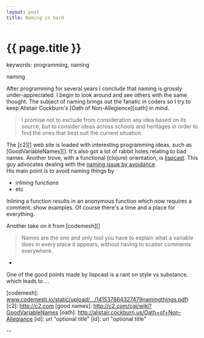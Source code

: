 ```yaml
---
layout: post
title: Naming is hard
---
```


{{ page.title }}
================

keywords:  programming, naming

<p class="meta">naming</p>

After programming for several years I conclude that naming is
grossly under-appreciated.    I begin to look around and see
others with the same thought.   The subject of naming brings out the
fanatic in coders so I try to keep Alistair Cockburn's
[Oath of Non-Allegience][oath] in mind.

> I promise not to exclude from consideration any idea based on its source, but
> to consider ideas across schools and heritages in order to find the ones that
> best suit the current situation.


The [c2][] web site is loaded with interesting programming ideas,
such as [GoodVariableNames][].  It's
also got a lot of rabbit holes relating to bad names.   Another trove, with a
functional (clojure) orientation, is [lispcast][].   This
guy advocates dealing with the 
[naming issue by avoidance][avoid].   
His main point is to avoid naming things by

- inlining functions
- etc


Inlining a function results in an anonymous function which now requires a comment.
show examples.
Of course there's a time and a place for everything.


Another take on it from [codemesh][]
> Names are the one and only tool you have to explain what a variable does
> in every place it appears, without having to scatter comments everywhere.

- 


One of the good points made by lispcast is a rant on style vs substance.
which leads to ...


[something manager]: http://blog.codinghorror.com/i-shall-call-it-somethingmanager/
[lispcast]: http://www.lispcast.com/
[avoid]: http://www.lispcast.com/avoid-naming-at-all-costs
[codemesh]: www.codemesh.io/static/upload/.../141537864327479namingthings.pdf)
[c2]: http://c2.com
[good names]: http://c2.com/cgi/wiki?GoodVariableNames
[oath]: http://alistair.cockburn.us/Oath+of+Non-Allegiance
[id]: url "optional title"
[id]: url "optional title"

--
